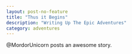 ```yaml
---
layout: post-no-feature
title: "Thus it Begins"
description: "Writing Up The Epic Adventures"
category: adventures
---
```


@MordorUnicorn posts an awesome story.
